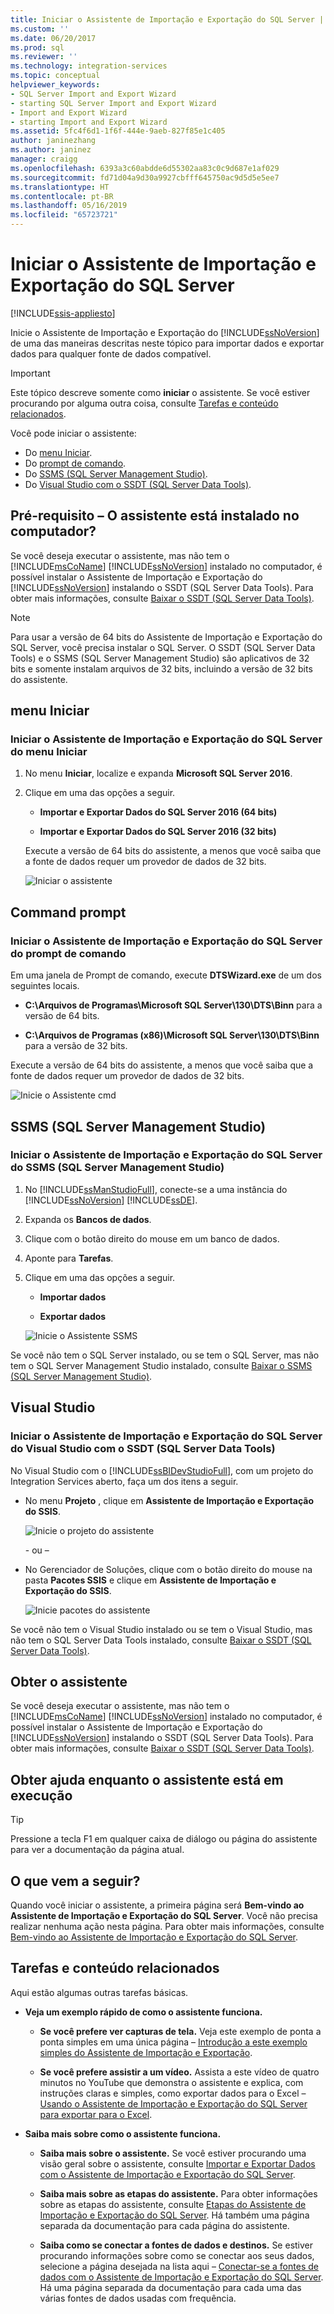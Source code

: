 ```yaml
---
title: Iniciar o Assistente de Importação e Exportação do SQL Server | Microsoft Docs
ms.custom: ''
ms.date: 06/20/2017
ms.prod: sql
ms.reviewer: ''
ms.technology: integration-services
ms.topic: conceptual
helpviewer_keywords:
- SQL Server Import and Export Wizard
- starting SQL Server Import and Export Wizard
- Import and Export Wizard
- starting Import and Export Wizard
ms.assetid: 5fc4f6d1-1f6f-444e-9aeb-827f85e1c405
author: janinezhang
ms.author: janinez
manager: craigg
ms.openlocfilehash: 6393a3c60abdde6d55302aa83c0c9d687e1af029
ms.sourcegitcommit: fd71d04a9d30a9927cbfff645750ac9d5d5e5ee7
ms.translationtype: HT
ms.contentlocale: pt-BR
ms.lasthandoff: 05/16/2019
ms.locfileid: "65723721"
---
```

# <a name="start-the-sql-server-import-and-export-wizard"></a>Iniciar o Assistente de Importação e Exportação do SQL Server

[!INCLUDE[ssis-appliesto](../../includes/ssis-appliesto-ssvrpluslinux-asdb-asdw-xxx.md)]




Inicie o Assistente de Importação e Exportação do [!INCLUDE[ssNoVersion](../../includes/ssnoversion-md.md)] de uma das maneiras descritas neste tópico para importar dados e exportar dados para qualquer fonte de dados compatível.

> [!IMPORTANT]
> Este tópico descreve somente como **iniciar** o assistente. Se você estiver procurando por alguma outra coisa, consulte [Tarefas e conteúdo relacionados](#related).

Você pode iniciar o assistente:
-   Do [menu Iniciar](#startStart).
-   Do [prompt de comando](#startCmd). 
-   Do [SSMS (SQL Server Management Studio)](#startSSMS).
-   Do [Visual Studio com o SSDT (SQL Server Data Tools)](#startVS).

## <a name="prerequisite---is-the-wizard-installed-on-your-computer"></a>Pré-requisito – O assistente está instalado no computador?
Se você deseja executar o assistente, mas não tem o [!INCLUDE[msCoName](../../includes/msconame-md.md)] [!INCLUDE[ssNoVersion](../../includes/ssnoversion-md.md)] instalado no computador, é possível instalar o Assistente de Importação e Exportação do [!INCLUDE[ssNoVersion](../../includes/ssnoversion-md.md)] instalando o SSDT (SQL Server Data Tools). Para obter mais informações, consulte [Baixar o SSDT (SQL Server Data Tools)](https://msdn.microsoft.com/library/mt204009.aspx).

> [!NOTE]
> Para usar a versão de 64 bits do Assistente de Importação e Exportação do SQL Server, você precisa instalar o SQL Server. O SSDT (SQL Server Data Tools) e o SSMS (SQL Server Management Studio) são aplicativos de 32 bits e somente instalam arquivos de 32 bits, incluindo a versão de 32 bits do assistente.

## <a name="startStart"></a> menu Iniciar  
### <a name="start-the-sql-server-import-and-export-wizard-from-the-start-menu"></a>Iniciar o Assistente de Importação e Exportação do SQL Server do menu Iniciar
1.  No menu **Iniciar**, localize e expanda **Microsoft SQL Server 2016**.
3.  Clique em uma das opções a seguir.
  
    -   **Importar e Exportar Dados do SQL Server 2016 (64 bits)**
          
    -   **Importar e Exportar Dados do SQL Server 2016 (32 bits)**  
  
    Execute a versão de 64 bits do assistente, a menos que você saiba que a fonte de dados requer um provedor de dados de 32 bits.
 
    ![Iniciar o assistente](../../integration-services/import-export-data/media/start-wizard-start.jpg)
  
## <a name="startCmd"></a> Command prompt
### <a name="start-the-sql-server-import-and-export-wizard-from-the-command-prompt"></a>Iniciar o Assistente de Importação e Exportação do SQL Server do prompt de comando  
Em uma janela de Prompt de comando, execute **DTSWizard.exe** de um dos seguintes locais.  
  
-   **C:\Arquivos de Programas\Microsoft SQL Server\130\DTS\Binn** para a versão de 64 bits.  
  
-   **C:\Arquivos de Programas (x86)\Microsoft SQL Server\130\DTS\Binn** para a versão de 32 bits.  
  
Execute a versão de 64 bits do assistente, a menos que você saiba que a fonte de dados requer um provedor de dados de 32 bits.

![Inicie o Assistente cmd](../../integration-services/import-export-data/media/start-wizard-cmd.jpg)  
  
## <a name="startSSMS"></a> SSMS (SQL Server Management Studio)
### <a name="start-the-sql-server-import-and-export-wizard-from-sql-server-management-studio-ssms"></a>Iniciar o Assistente de Importação e Exportação do SQL Server do SSMS (SQL Server Management Studio)    
1.  No [!INCLUDE[ssManStudioFull](../../includes/ssmanstudiofull-md.md)], conecte-se a uma instância do [!INCLUDE[ssNoVersion](../../includes/ssnoversion-md.md)] [!INCLUDE[ssDE](../../includes/ssde-md.md)].
    
2.  Expanda os **Bancos de dados**.
3.  Clique com o botão direito do mouse em um banco de dados.
4.  Aponte para **Tarefas**.
5.  Clique em uma das opções a seguir.
  
    -   **Importar dados**
      
    -   **Exportar dados**  

    ![Inicie o Assistente SSMS](../../integration-services/import-export-data/media/start-wizard-ssms.jpg) 

Se você não tem o SQL Server instalado, ou se tem o SQL Server, mas não tem o SQL Server Management Studio instalado, consulte [Baixar o SSMS (SQL Server Management Studio)](../../ssms/download-sql-server-management-studio-ssms.md).
  
## <a name="startVS"></a> Visual Studio
### <a name="start-the-sql-server-import-and-export-wizard-from-visual-studio-with-sql-server-data-tools-ssdt"></a>Iniciar o Assistente de Importação e Exportação do SQL Server do Visual Studio com o SSDT (SQL Server Data Tools) 
 No Visual Studio com o [!INCLUDE[ssBIDevStudioFull](../../includes/ssbidevstudiofull-md.md)], com um projeto do Integration Services aberto, faça um dos itens a seguir. 
  
-   No menu **Projeto** , clique em **Assistente de Importação e Exportação do SSIS**. 

    ![Inicie o projeto do assistente](../../integration-services/import-export-data/media/start-wizard-project.jpg) 
    
    \- ou –
    
-   No Gerenciador de Soluções, clique com o botão direito do mouse na pasta **Pacotes SSIS** e clique em **Assistente de Importação e Exportação do SSIS**.

    ![Inicie pacotes do assistente](../../integration-services/import-export-data/media/start-wizard-packages.jpg)

Se você não tem o Visual Studio instalado ou se tem o Visual Studio, mas não tem o SQL Server Data Tools instalado, consulte [Baixar o SSDT (SQL Server Data Tools)](../../ssdt/download-sql-server-data-tools-ssdt.md).

## <a name="get-the-wizard"></a>Obter o assistente
Se você deseja executar o assistente, mas não tem o [!INCLUDE[msCoName](../../includes/msconame-md.md)] [!INCLUDE[ssNoVersion](../../includes/ssnoversion-md.md)] instalado no computador, é possível instalar o Assistente de Importação e Exportação do [!INCLUDE[ssNoVersion](../../includes/ssnoversion-md.md)] instalando o SSDT (SQL Server Data Tools). Para obter mais informações, consulte [Baixar o SSDT (SQL Server Data Tools)](https://msdn.microsoft.com/library/mt204009.aspx).

## <a name="get-help-while-the-wizard-is-running"></a>Obter ajuda enquanto o assistente está em execução
> [!TIP]
> Pressione a tecla F1 em qualquer caixa de diálogo ou página do assistente para ver a documentação da página atual.   

 ## <a name="whats-next"></a>O que vem a seguir?  
 Quando você iniciar o assistente, a primeira página será **Bem-vindo ao Assistente de Importação e Exportação do SQL Server**. Você não precisa realizar nenhuma ação nesta página. Para obter mais informações, consulte [Bem-vindo ao Assistente de Importação e Exportação do SQL Server](../../integration-services/import-export-data/welcome-to-sql-server-import-and-export-wizard.md).  
  
## <a name="related"></a> Tarefas e conteúdo relacionados  
 Aqui estão algumas outras tarefas básicas.
-   **Veja um exemplo rápido de como o assistente funciona.**

    -   **Se você prefere ver capturas de tela.** Veja este exemplo de ponta a ponta simples em uma única página – [Introdução a este exemplo simples do Assistente de Importação e Exportação](../../integration-services/import-export-data/get-started-with-this-simple-example-of-the-import-and-export-wizard.md).

    -   **Se você prefere assistir a um vídeo.** Assista a este vídeo de quatro minutos no YouTube que demonstra o assistente e explica, com instruções claras e simples, como exportar dados para o Excel – [Usando o Assistente de Importação e Exportação do SQL Server para exportar para o Excel](https://go.microsoft.com/fwlink/?linkid=829049).

-   **Saiba mais sobre como o assistente funciona.**

    -   **Saiba mais sobre o assistente.** Se você estiver procurando uma visão geral sobre o assistente, consulte [Importar e Exportar Dados com o Assistente de Importação e Exportação do SQL Server](../../integration-services/import-export-data/import-and-export-data-with-the-sql-server-import-and-export-wizard.md).

    -   **Saiba mais sobre as etapas do assistente.** Para obter informações sobre as etapas do assistente, consulte [Etapas do Assistente de Importação e Exportação do SQL Server](../../integration-services/import-export-data/steps-in-the-sql-server-import-and-export-wizard.md). Há também uma página separada da documentação para cada página do assistente.

    -   **Saiba como se conectar a fontes de dados e destinos.** Se estiver procurando informações sobre como se conectar aos seus dados, selecione a página desejada na lista aqui – [Conectar-se a fontes de dados com o Assistente de Importação e Exportação do SQL Server](../../integration-services/import-export-data/connect-to-data-sources-with-the-sql-server-import-and-export-wizard.md). Há uma página separada da documentação para cada uma das várias fontes de dados usadas com frequência.


